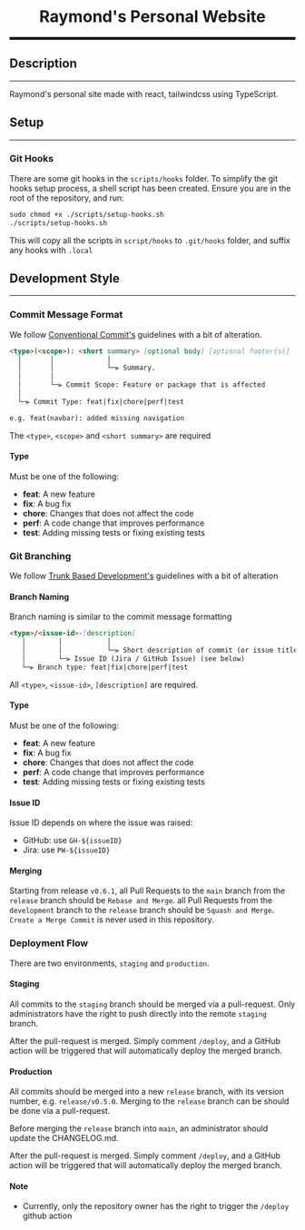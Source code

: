 <h1 align="center">Raymond's Personal Website</h1>
<hr style="height: 5px">

## Description
<hr>
Raymond's personal site made with react, tailwindcss using TypeScript.

## Setup
<hr>

### Git Hooks
There are some git hooks in the `scripts/hooks` folder. To simplify the git hooks setup process, a shell script has been created. Ensure you are in the root of the repository, and run:
```markdown
sudo chmod +x ./scripts/setup-hooks.sh
./scripts/setup-hooks.sh
```
This will copy all the scripts in `script/hooks` to `.git/hooks` folder, and suffix any hooks with `.local`
## Development Style
<hr>

### Commit Message Format
We follow [Conventional Commit's](https://www.conventionalcommits.org/en/v1.0.0/) guidelines with a bit of alteration.
```markdown
<type>(<scope>): <short summary> [optional body] [optional footer(s)]
  │       │             │
  │       │             └─⫸ Summary.
  │       │
  │       └─⫸ Commit Scope: Feature or package that is affected
  │
  └─⫸ Commit Type: feat|fix|chore|perf|test

e.g. feat(navbar): added missing navigation
```
The `<type>`, `<scope>` and `<short summary>` are required


#### Type

Must be one of the following:
* **feat**: A new feature
* **fix**: A bug fix
* **chore**: Changes that does not affect the code
* **perf**: A code change that improves performance
* **test**: Adding missing tests or fixing existing tests

### Git Branching
We follow [Trunk Based Development's](https://trunkbaseddevelopment.com) guidelines with a bit of alteration

#### Branch Naming
Branch naming is similar to the commit message formatting
```markdown
<type>/<issue-id>-[description]
   │        │           │
   │        │           └─⫸ Short description of commit (or issue title)
   │        └─⫸ Issue ID (Jira / GitHub Issue) (see below)
   └─⫸ Branch type: feat|fix|chore|perf|test

```
All `<type>`, `<issue-id>`, `[description]` are required.

#### Type

Must be one of the following:
* **feat**: A new feature
* **fix**: A bug fix
* **chore**: Changes that does not affect the code
* **perf**: A code change that improves performance
* **test**: Adding missing tests or fixing existing tests


#### Issue ID
Issue ID depends on where the issue was raised:
* GitHub: use `GH-${issueID}`
* Jira: use `PW-${issueID}`

#### Merging
Starting from release `v0.6.1`, all Pull Requests to the `main` branch from the `release` branch should be `Rebase and Merge`. all Pull Requests from the `development` branch to the `release` branch should be `Squash and Merge`. `Create a Merge Commit` is never used in this repository.

### Deployment Flow
There are two environments, `staging` and `production`.
#### Staging
All commits to the `staging` branch should be merged via a pull-request. Only administrators have the right to push directly into the remote `staging` branch.

After the pull-request is merged. Simply comment `/deploy`, and a GitHub action will be triggered that will automatically deploy the merged branch.

#### Production
All commits should be merged into a new `release` branch, with its version number, e.g. `release/v0.5.0`. Merging to the `release` branch can be should be done via a pull-request.

Before merging the `release` branch into `main`, an administrator should update the CHANGELOG.md.

After the pull-request is merged. Simply comment `/deploy`, and a GitHub action will be triggered that will automatically deploy the merged branch.


#### Note
* Currently, only the repository owner has the right to trigger the `/deploy` github action
